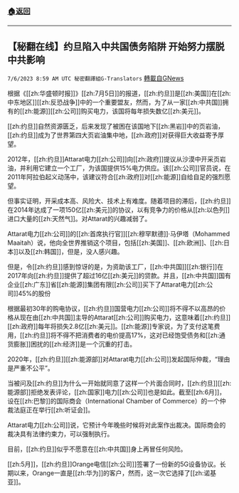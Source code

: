 ###  [:house:返回](README.md)
---


## 【秘翻在线】约旦陷入中共国债务陷阱  开始努力摆脱中共影响
`7/6/2023 8:59 AM UTC 秘密翻譯組G-Translators` [轉載自GNews](https://gnews.org/articles/1441255)

根据《[[zh:华盛顿时报]]》[[zh:7月5日]]的报道，[[zh:约旦]]是[[zh:美国]]在[[zh:中东地区]][[zh:反恐战争]]中的一个重要盟友，然而，为了从一家[[zh:中共国]]拥有的[[zh:能源]][[zh:公司]]购买电力，该国将每年损失数亿[[zh:美元]]。

[[zh:约旦]]自然资源匮乏，后来发现了被困在该国地下[[zh:黑岩]]中的页岩油，[[zh:约旦]]成为了世界第四大页岩油集中地，[[zh:政府]]对获得巨大收益寄予厚望。

2012年，[[zh:约旦]]Attarat电力[[zh:公司]]向[[zh:政府]]提议从沙漠中开采页岩油，并利用它建立一个工厂，为该国提供15%电力供应。该[[zh:公司]]官员说，在2011年阿拉伯起义动荡中，该建议符合[[zh:政府]]对[[zh:能源]]自给自足的强烈愿望。

但事实证明，开采成本高、风险大、技术上有难度。随着项目的滞后，[[zh:约旦]]在2014年达成了一项150亿[[zh:美元]]的协议，以有竞争力的价格从[[zh:以色列]]进口大量的[[zh:天然气]]。对Attarat的兴趣减弱了。

Attarat电力[[zh:公司]]的[[zh:首席执行官]][[zh:穆罕默德]]·马伊塔（Mohammed Maaitah）说，他向全世界推销这个项目，包括[[zh:美国]]、[[zh:欧洲]]、[[zh:日本]]以及[[zh:韩国]]，但是，没人感兴趣。

但是，令[[zh:约旦]]感到惊讶的是，为资助该工厂，[[zh:中共国]][[zh:银行]]在2017年向[[zh:约旦]]提供了超过16亿[[zh:美元]]的贷款。并且，[[zh:中共国]]国有企业[[zh:广东]]省[[zh:能源]]集团有限[[zh:公司]]买下了Attarat电力[[zh:公司]]45%的股份

根据最初30年的购电协议，[[zh:约旦]]国营电力[[zh:公司]]将不得不以高昂的价格从现在由[[zh:中共国]]主导的Attarat[[zh:公司]]购买电力，这意味着[[zh:约旦]][[zh:政府]]每年将损失2.8亿[[zh:美元]]。[[zh:能源]]专家说，为了支付这笔费用，[[zh:约旦]]将不得不把消费者的电价提高17%，这对已经饱受债务和[[zh:通货膨胀]]困扰的[[zh:经济]]是一个沉重的打击。

2020年，[[zh:约旦]][[zh:能源部]]对Attarat电力[[zh:公司]]发起国际仲裁，“理由是严重不公平”。

当被问及[[zh:约旦]]为什么一开始就同意了这样一个片面合同时，[[zh:约旦]][[zh:能源部]]拒绝发表评论，[[zh:国家]]电力[[zh:公司]]也是如此。截至[[zh:6月]]，设在[[zh:巴黎]]的国际商会（International Chamber of Commerce）的一个仲裁法庭正在举行[[zh:听证会]]。

Attarat电力[[zh:公司]]说，它预计今年晚些时候将对此案作出裁决。国际商会的裁决具有法律约束力，可以强制执行。

目前，[[zh:约旦]]似乎不愿意在[[zh:中共国]]身上再冒任何风险。

[[zh:5月]]，[[zh:约旦]]Orange电信[[zh:公司]]签署了一份新的5G设备协议。长期以来，Orange一直是[[zh:华为]]的客户，然而，这一次它选择了[[zh:诺基亚]]。

